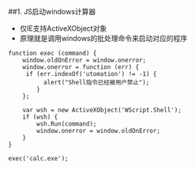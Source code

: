 ##1. JS启动windows计算器
* 仅IE支持ActiveXObject对象
* 原理就是调用windows的批处理命令来启动对应的程序
```
function exec (command) { 
	window.oldOnError = window.onerror; 
	window.onerror = function (err) {
	 if (err.indexOf('utomation') != -1) {
		  alert("Shell指令已经被用户禁止");
		}
	};

	var wsh = new ActiveXObject('WScript.Shell');
	if (wsh) {
		wsh.Run(command);
		window.onerror = window.oldOnError;
	}
}

exec('calc.exe');
```